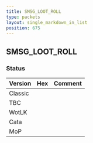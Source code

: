 ```yaml
---
title: SMSG_LOOT_ROLL
type: packets
layout: single_markdown_in_list
position: 675
---
```


## SMSG_LOOT_ROLL

### Status

Version | Hex | Comment
---------- | ---------- | ---------- 
Classic |  |  
TBC |  |  
WotLK |  |  
Cata |  |  
MoP |  |  